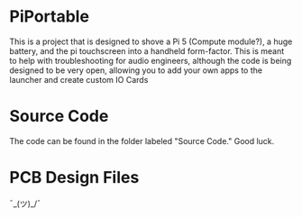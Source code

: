 # PiPortable

This is a project that is designed to shove a Pi 5 (Compute module?), a huge battery, and the pi touchscreen into a handheld form-factor. This is meant to help with troubleshooting for audio engineers, although the code is being designed to be very open, allowing you to add your own apps to the launcher and create custom IO Cards

# Source Code
The code can be found in the folder labeled "Source Code." Good luck.

# PCB Design Files
¯\_(ツ)_/¯